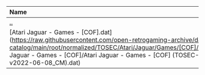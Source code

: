|Name|Size|
|:---|---:|
|[..](../index.html)|DIR|
|[Atari Jaguar - Games - [COF].dat](https://raw.githubusercontent.com/open-retrogaming-archive/dat-catalog/main/root/normalized/TOSEC/Atari/Jaguar/Games/[COF]/Atari Jaguar - Games - [COF]/Atari Jaguar - Games - [COF] (TOSEC-v2022-06-08_CM).dat)|817|
